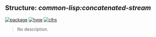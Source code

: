 ## Structure: ***common-lisp:concatenated-stream***
[![package](https://img.shields.io/badge/Package-COMMON--LISP-5f9ea0.svg?style=social&colorA=999999)](../) [![type](https://img.shields.io/badge/Type-Structure-5f9ea0.svg?style=social&colorA=999999)](../#structure) [![clhs](https://img.shields.io/badge/CLHS-CONCATENATED--STREAM-5f9ea0.svg?style=social&colorA=999999)](http://www.lispworks.com/documentation/HyperSpec/Body/t_concat.htm) 

> No description.

